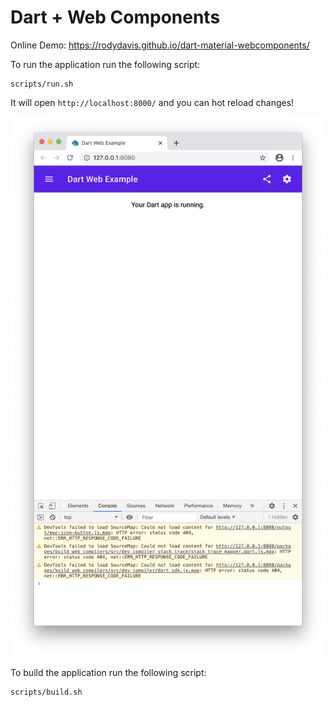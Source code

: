 # Dart + Web Components

Online Demo: https://rodydavis.github.io/dart-material-webcomponents/

To run the application run the following script:

```
scripts/run.sh
```

It will open `http://localhost:8000/` and you can hot reload changes!

![](assets/demo.png)

To build the application run the following script:

```
scripts/build.sh
```

